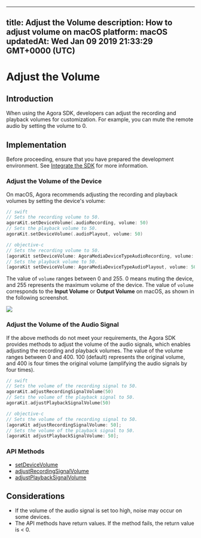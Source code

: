 
---
title: Adjust the Volume
description: How to adjust volume on macOS
platform: macOS
updatedAt: Wed Jan 09 2019 21:33:29 GMT+0000 (UTC)
---
# Adjust the Volume
## Introduction

When using the Agora SDK, developers can adjust the recording and playback volumes for customization. For example, you can mute the remote audio by setting the volume to 0.

## Implementation
Before proceeding, ensure that you have prepared the development environment. See [Integrate the SDK](../../en/Interactive%20Broadcast/mac_video.md) for more information.

### Adjust the Volume of the Device

On macOS, Agora recommends adjusting the recording and playback volumes by setting the device's volume:

```swift
// swift
// Sets the recording volume to 50.
agoraKit.setDeviceVolume(.audioRecording, volume: 50)
// Sets the playback volume to 50.
agoraKit.setDeviceVolume(.audioPlayout, volume: 50)
```

```objective-c
// objective-c
// Sets the recording volume to 50.
[agoraKit setDeviceVolume: AgoraMediaDeviceTypeAudioRecording, volume: 50]
// Sets the playback volume to 50.
[agoraKit setDeviceVolume: AgoraMediaDeviceTypeAudioPlayout, volume: 50];
```

The value of `volume` ranges between 0 and 255. 0 means muting the device, and 255 represents the maximum volume of the device.
The value of `volume` corresponds to the **Input Volume** or **Output Volume** on macOS, as shown in the following screenshot.

![](https://web-cdn.agora.io/docs-files/1542783111806)

### Adjust the Volume of the Audio Signal 

If the above methods do not meet your requirements, the Agora SDK provides methods to adjust the volume of the audio signals, which enables adjusting the recording and playback volumes.
The value of the volume ranges between 0 and 400. 100 (default) represents the original volume, and 400 is four times the original volume (amplifying the audio signals by four times).

```swift
// swift
// Sets the volume of the recording signal to 50.
agoraKit.adjustRecordingSignalVolume(50)
// Sets the volume of the playback signal to 50.
agoraKit.adjustPlaybackSignalVolume(50)
```

```objective-c
// objective-c
// Sets the volume of the recording signal to 50.
[agoraKit adjustRecordingSignalVolume: 50];
// Sets the volume of the playback signal to 50.
[agoraKit adjustPlaybackSignalVolume: 50];
```

### API Methods

- [setDeviceVolume](https://docs.agora.io/en/Interactive%20Broadcast/API%20Reference/oc/Classes/AgoraRtcEngineKit.html#//api/name/setDeviceVolume:volume:)
- [adjustRecordingSignalVolume](https://docs.agora.io/en/Interactive%20Broadcast/API%20Reference/oc/Classes/AgoraRtcEngineKit.html#//api/name/adjustRecordingSignalVolume:)
- [adjustPlaybackSignalVolume](https://docs.agora.io/en/Interactive%20Broadcast/API%20Reference/oc/Classes/AgoraRtcEngineKit.html#//api/name/adjustPlaybackSignalVolume:)

## Considerations

- If the volume of the audio signal is set too high, noise may occur on some devices.
- The API methods have return values. If the method fails, the return value is < 0.

